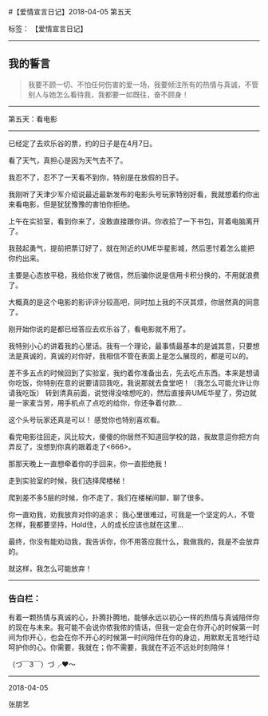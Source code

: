 ﻿#【爱情宣言日记】2018-04-05 第五天

标签： 【爱情宣言日记】

---

## 我的誓言

> 我要不顾一切、不怕任何伤害的爱一场，我要倾注所有的热情与真诚，不管别人与她怎么看待我，我都要一如既往，奋不顾身！


---

第五天：看电影

----

已经定了去欢乐谷的票，约的日子是在4月7日。

看了天气，真担心是因为天气去不了。

我忍不了，忍不了一天看不到你，特别是在放假的日子。

我刚听了天津少军介绍说最近最新发布的电影头号玩家特别好看，我就想着约你出来看电影，但是犹犹豫豫的害怕你拒绝。

上午在实验室，看到你来了，没敢直接跟你讲。你收拾了一下书包，背着电脑离开了。

我鼓起勇气，提前把票订好了，就在附近的UME华星影城，然后思忖着怎么能把你约出来。

主要是心态放平稳，我给你发了微信，然后骗你说是信用卡积分换的，不用就浪费了。

大概真的是这个电影的影评评分较高吧，同时加上我的不厌其烦，你居然真的同意了。

刚开始你说的是都已经答应去欢乐谷了，看电影就不用了。

我特别小心的讲着我的心里话。我有一个理论，最事情最基本的是诚其意，只要想法是真诚的，真诚的对你好，我相信不管在表面上是怎么展现的，都是可以的。

差不多五点的时候回到了实验室，我约着你准备出去，先去吃点东西。本来是想请你吃饭，你特别在意的说要请回我吃，我说那就去食堂吧！（我怎么可能允许让你请我吃饭）
转到清真前面，说觉得没啥想吃的，然后直接奔UME华星了，旁边就是一家麦当劳，用手机点了点吃的给你，你还争着付款...

这个头号玩家还真是可以！
感觉你也特别喜欢看。

看完电影往回走，风比较大，傻傻的你居然不知道回学校的路，我故意逗你把方向弄反了，没想到你真的跟着走了<666>。

那那天晚上一直想牵着你的手回来，你一直拒绝我！

走到实验室的时候，我们选择爬楼梯！

爬到差不多5层的时候，你不走了，我们在楼梯间聊，聊了很多。

你一直劝我，劝我放弃对你的追求；
我心里很难过，可我是一个坚定的人，不管怎样，我都要坚持，Hold住，人的成长应该也就在这里...

最终，你没有能劝动我，我告诉你，你不用答应我什么，我做我的，我是不会放弃的。

就这样，我怎么可能放弃！



--------------

### 告白栏：

有着一颗热情与真诚的心，扑腾扑腾地，能够永远以初心一样的热情与真诚陪伴你的现在与未来。我可能不会说你侬我侬的情话，但我一定会在你开心的时候第一时间为你开心，也会在你不开心的时候第一时间陪伴在你的身边，用默默无言地行动呵护你的心。你需要，我就在；你不需要，我就在不近不远处时刻陪伴！

（づ￣3￣）づ╭❤～

----------

2018-04-05 

张朋艺 